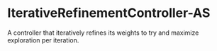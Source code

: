 # IterativeRefinementController-AS
A controller that iteratively refines its weights to try and maximize exploration per iteration.
